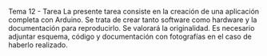 Tema 12 - Tarea
La presente tarea consiste en la creación de una aplicación completa con Arduino.
Se trata de crear tanto software como hardware y la documentación para reproducirlo.
Se valorará la originalidad.
Es necesario adjuntar esquema, código y documentación con fotografías en el caso de haberlo realizado.
